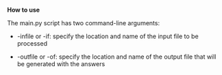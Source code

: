 **How to use**

The main.py script has two command-line arguments:

* -infile or -if:
    specify the location and name of the input file to be processed

* -outfile or -of:
    specify the location and name of the output file that will be generated with the answers
